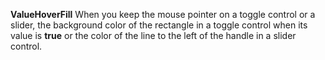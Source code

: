 **ValueHoverFill** When you keep the mouse pointer on a toggle control or a slider, the background color of the rectangle in a toggle control when its value is **true** or the color of the line to the left of the handle in a slider control.
